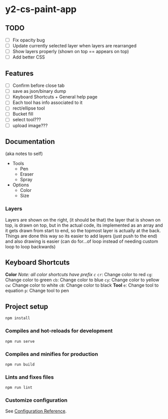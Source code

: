 # y2-cs-paint-app

## TODO
- [ ] Fix opacity bug
- [ ] Update currently selected layer when layers are rearranged
- [ ] Show layers properly (shown on top == appears on top)
- [ ] Add better CSS

## Features
- [ ] Confirm before close tab
- [ ] save as json/binary dump
- [ ] Keyboard Shortcuts + General help page
- [ ] Each tool has info associated to it
- [ ] rect/ellipse tool
- [ ] Bucket fill
- [ ] select tool???
- [ ] upload image???

## Documentation
(aka notes to self)
- Tools
  - Pen
  - Eraser
  - Spray
- Options
  - Color
  - Size

### Layers
Layers are shown on the right, (it should be that) the layer that is shown on top, is drawn on top,
but in the actual code, its implemented as an array and it gets drawn from start to end,
so the topmost layer is actually at the back.  
Things are done this way so its easier to add layers (just push to the end)
and also drawing is easier (can do for...of loop instead of needing custom loop to loop backwards)

## Keyboard Shortcuts
**Color**
_Note: all color shortcuts have prefix `c`_
`cr`: Change color to red
`cg`: Change color to green
`cb`: Change color to blue
`cy`: Change color to yellow
`cw`: Change color to white
`cB`: Change color to black
**Tool**
`e`: Change tool to equation
`p`: Change tool to pen

## Project setup
```
npm install
```

### Compiles and hot-reloads for development
```
npm run serve
```

### Compiles and minifies for production
```
npm run build
```

### Lints and fixes files
```
npm run lint
```

### Customize configuration
See [Configuration Reference](https://cli.vuejs.org/config/).
